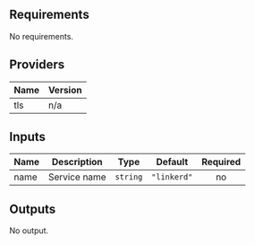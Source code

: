 ## Requirements

No requirements.

## Providers

| Name | Version |
|------|---------|
| tls | n/a |

## Inputs

| Name | Description | Type | Default | Required |
|------|-------------|------|---------|:--------:|
| name | Service name | `string` | `"linkerd"` | no |

## Outputs

No output.

